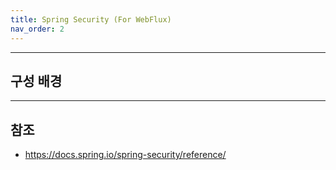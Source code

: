 ```yaml
---
title: Spring Security (For WebFlux)
nav_order: 2
---
```




---
## 구성 배경



---
## 참조
- https://docs.spring.io/spring-security/reference/
